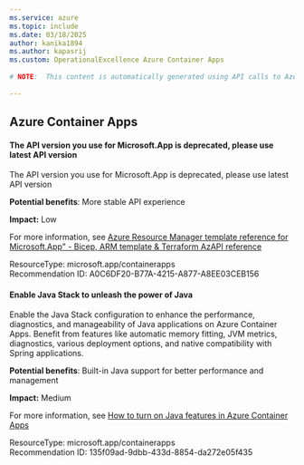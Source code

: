 ```yaml
---
ms.service: azure
ms.topic: include
ms.date: 03/18/2025
author: kanika1894
ms.author: kapasrij
ms.custom: OperationalExcellence Azure Container Apps
  
# NOTE:  This content is automatically generated using API calls to Azure. Any edits made on these files will be overwritten in the next run of the script. 
  
---
```

  
## Azure Container Apps  
  
<!--A0C6DF20-B77A-4215-A877-A8EE03CEB156_begin-->

#### The API version you use for Microsoft.App is deprecated, please use latest API version  
  
The API version you use for Microsoft.App is deprecated, please use latest API version  
  
**Potential benefits**: More stable API experience  

**Impact:** Low
  
For more information, see [Azure Resource Manager template reference for Microsoft.App" - Bicep, ARM template & Terraform AzAPI reference](https://aka.ms/containerappsapiversion)  

ResourceType: microsoft.app/containerapps  
Recommendation ID: A0C6DF20-B77A-4215-A877-A8EE03CEB156  


<!--A0C6DF20-B77A-4215-A877-A8EE03CEB156_end-->

<!--135f09ad-9dbb-433d-8854-da272e05f435_begin-->

#### Enable Java Stack to unleash the power of Java  
  
Enable the Java Stack configuration to enhance the performance, diagnostics, and manageability of Java applications on Azure Container Apps. Benefit from features like automatic memory fitting, JVM metrics, diagnostics, various deployment options, and native compatibility with Spring applications.  
  
**Potential benefits**: Built-in Java support for better performance and management  

**Impact:** Medium
  
For more information, see [How to turn on Java features in Azure Container Apps](https://aka.ms/containerappenablejavastack)  

ResourceType: microsoft.app/containerapps  
Recommendation ID: 135f09ad-9dbb-433d-8854-da272e05f435  


<!--135f09ad-9dbb-433d-8854-da272e05f435_end-->

<!--articleBody-->
